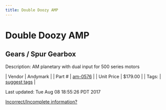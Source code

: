 ```yaml
---
title: Double Doozy AMP
---
```


# Double Doozy AMP
## Gears / Spur Gearbox
Description: 	AM planetary with dual input for 500 series motors 

| Vendor | Andymark | 
| Part # | [am-0576](http://www.andymark.com/product-p/am-0576.htm) | 
| Unit Price | $179.00 | 
| Tags: | [suggest tags](https://docs.google.com/forms/d/e/1FAIpQLSeWyY8v3RgOty-MyWmh9U0iivNYN_molChYyS-0U-o-kOAv_g/viewform) | 

Last updated: Tue Aug 08 18:55:26 PDT 2017

 [Incorrect/Incomplete information?](https://docs.google.com/forms/d/e/1FAIpQLSeWyY8v3RgOty-MyWmh9U0iivNYN_molChYyS-0U-o-kOAv_g/viewform)